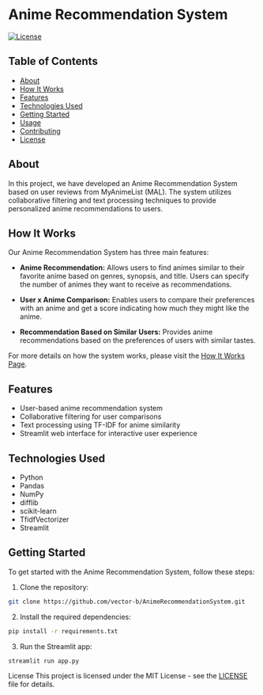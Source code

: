 # Anime Recommendation System

[![License](https://img.shields.io/badge/License-MIT-blue.svg)](https://opensource.org/licenses/MIT)

## Table of Contents
- [About](#about)
- [How It Works](#how-it-works)
- [Features](#features)
- [Technologies Used](#technologies-used)
- [Getting Started](#getting-started)
- [Usage](#usage)
- [Contributing](#contributing)
- [License](#license)

## About

In this project, we have developed an Anime Recommendation System based on user reviews from MyAnimeList (MAL). The system utilizes collaborative filtering and text processing techniques to provide personalized anime recommendations to users.

## How It Works

Our Anime Recommendation System has three main features:

- **Anime Recommendation:** Allows users to find animes similar to their favorite anime based on genres, synopsis, and title. Users can specify the number of animes they want to receive as recommendations.

- **User x Anime Comparison:** Enables users to compare their preferences with an anime and get a score indicating how much they might like the anime.

- **Recommendation Based on Similar Users:** Provides anime recommendations based on the preferences of users with similar tastes.

For more details on how the system works, please visit the [How It Works Page](markdown/howitworks.md).

## Features

- User-based anime recommendation system
- Collaborative filtering for user comparisons
- Text processing using TF-IDF for anime similarity
- Streamlit web interface for interactive user experience

## Technologies Used

- Python
- Pandas
- NumPy
- difflib
- scikit-learn
- TfidfVectorizer
- Streamlit

## Getting Started

To get started with the Anime Recommendation System, follow these steps:

1.  Clone the repository:

```bash
git clone https://github.com/vector-b/AnimeRecommendationSystem.git
```
2.  Install the required dependencies:
 
```bash
pip install -r requirements.txt
```
3.  Run the Streamlit app:
```bash
streamlit run app.py
```

License
This project is licensed under the MIT License - see the [LICENSE](LICENSE) file for details.
